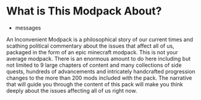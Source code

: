 # What is This Modpack About?

- messages

An Inconvenient Modpack is a philosophical story of our current times and scathing political commentary about the issues that affect all of us, packaged in the form of an epic minecraft modpack. This is not your average modpack. There is an enormous amount to do here including but not limited to 9 large chapters of content and many collections of side quests, hundreds of advancements and intricately handcrafted progression changes to the more than 200 mods included with the pack. The narrative that will guide you through the content of this pack will make you think deeply about the issues affecting all of us right now.
